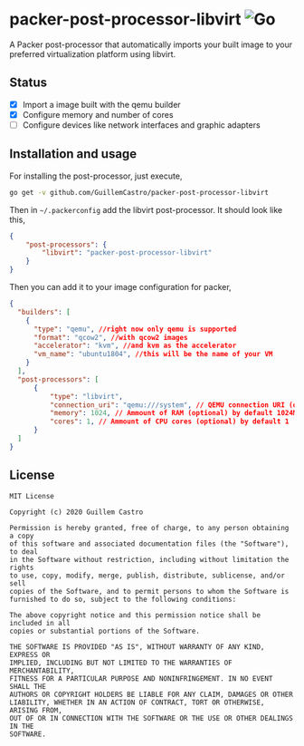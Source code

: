 # packer-post-processor-libvirt ![Go](https://github.com/GuillemCastro/packer-post-processor-libvirt/workflows/Go/badge.svg?branch=master)

A Packer post-processor that automatically imports your built image to your preferred virtualization platform using libvirt.

## Status

- [x] Import a image built with the qemu builder
- [x] Configure memory and number of cores
- [ ] Configure devices like network interfaces and graphic adapters

## Installation and usage

For installing the post-processor, just execute,

```bash
go get -v github.com/GuillemCastro/packer-post-processor-libvirt
```

Then in `~/.packerconfig` add the libvirt post-processor. It should look like this,

```json
{
    "post-processors": {
        "libvirt": "packer-post-processor-libvirt"
    }
}
```

Then you can add it to your image configuration for packer,

```json
{
  "builders": [
    {
      "type": "qemu", //right now only qemu is supported
      "format": "qcow2", //with qcow2 images
      "accelerator": "kvm", //and kvm as the accelerator
      "vm_name": "ubuntu1804", //this will be the name of your VM
    }
  ],
  "post-processors": [
      {
          "type": "libvirt",
          "connection_uri": "qemu:///system", // QEMU connection URI (optional) by default "qemu:///system"
          "memory": 1024, // Ammount of RAM (optional) by default 1024MB
          "cores": 1, // Ammount of CPU cores (optional) by default 1
      }
  ]
}
```

## License

```
MIT License

Copyright (c) 2020 Guillem Castro

Permission is hereby granted, free of charge, to any person obtaining a copy
of this software and associated documentation files (the "Software"), to deal
in the Software without restriction, including without limitation the rights
to use, copy, modify, merge, publish, distribute, sublicense, and/or sell
copies of the Software, and to permit persons to whom the Software is
furnished to do so, subject to the following conditions:

The above copyright notice and this permission notice shall be included in all
copies or substantial portions of the Software.

THE SOFTWARE IS PROVIDED "AS IS", WITHOUT WARRANTY OF ANY KIND, EXPRESS OR
IMPLIED, INCLUDING BUT NOT LIMITED TO THE WARRANTIES OF MERCHANTABILITY,
FITNESS FOR A PARTICULAR PURPOSE AND NONINFRINGEMENT. IN NO EVENT SHALL THE
AUTHORS OR COPYRIGHT HOLDERS BE LIABLE FOR ANY CLAIM, DAMAGES OR OTHER
LIABILITY, WHETHER IN AN ACTION OF CONTRACT, TORT OR OTHERWISE, ARISING FROM,
OUT OF OR IN CONNECTION WITH THE SOFTWARE OR THE USE OR OTHER DEALINGS IN THE
SOFTWARE.
```
